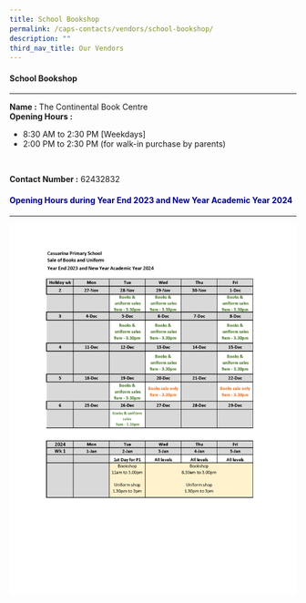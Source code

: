 ```yaml
---
title: School Bookshop
permalink: /caps-contacts/vendors/school-bookshop/
description: ""
third_nav_title: Our Vendors
---
```

#### School Bookshop
---
**Name :** The Continental Book Centre 
<br>
**Opening Hours :**
* 8:30 AM to 2:30 PM [Weekdays]<br>
* 2:00 PM to 2:30 PM (for walk-in purchase by parents)
<br>

**Contact Number :** 62432832

<h4 style="color:DarkBlue;">Opening Hours during Year End 2023 and New Year Academic Year 2024</h4>

----

![](/images/year%20end%20book%20&amp;%20uniform%20sales%2012oct23.png)